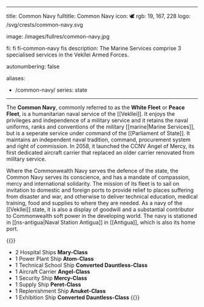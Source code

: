   ---
title: Common Navy
fulltitle: Common Navy
icon: 🕊️
rgb: 19, 167, 228
logo: /svg/crests/common-navy.svg

image: /images/fullres/common-navy.jpg

fi: fi fi-common-navy fis
description: The Marine Services comprise 3 specialised services in the Vekllei Armed Forces.

autonumbering: false

aliases:
- /common-navy/
series: state
---
The <span class="fi fi-common-navy fis"></span> **Common Navy**, commonly referred to as the **White Fleet** or **Peace Fleet**, is a humanitarian naval service of the [[Vekllei]]. It enjoys the privileges and independence of a military service and it retains the naval uniforms, ranks and conventions of the military [[marine|Marine Services]], but is a seperate service under command of the [[Parliament of State]]. It maintains an independent naval tradition, command, procurement system and right of commission. In 2058, it launched the CCNV Angel of Mercy, its first dedicated aircraft carrier that replaced an older carrier renovated from military service.

Where the Commonwealth Navy serves the defence of the state, the Common Navy serves its conscience, and has a mandate of compassion, mercy and international solidarity. The mission of its fleet is to sail on invitation to domestic and foreign ports to provide relief to places suffering from disaster and war, and otherwise to deliver technical education, medical training, food and supplies to where they are needed. As a navy of the [[Vekllei]] state, it is also a display of goodwill and a substantial contributor to Commonwealth soft power in the developing world. The navy is stationed in [[ns-antigua|Naval Station Antigua]] in [[Antigua]], which is also its home port.

{{<note matrix>}}
* 2 Hospital Ships **Mary-Class**
* 1 Power Plant Ship **Atom-Class**
* 1 Technical School Ship **Converted Dauntless-Class**
* 1 Aircraft Carrier **Angel-Class**
* 1 Security Ship **Mercy-Class**
* 1 Supply Ship **Peret-Class**
* 1 Replenishment Ship **Anuket-Class**
* 1 Exhibition Ship **Converted Dauntless-Class**
{{</note>}}